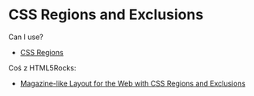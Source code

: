 # CSS Regions and Exclusions

Can I use?

* [CSS Regions](http://caniuse.com/css-regions)

Coś z HTML5Rocks:

* [Magazine-like Layout for the Web with CSS Regions and Exclusions](http://www.html5rocks.com/en/tutorials/regions/adobe/)
